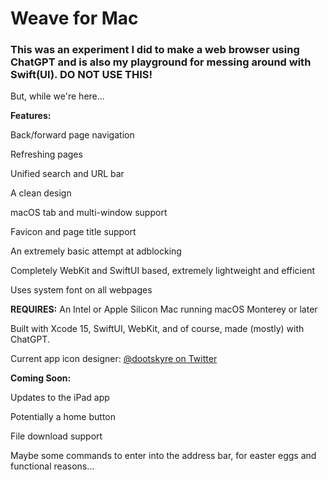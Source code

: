 # Weave for Mac
### This was an experiment I did to make a web browser using ChatGPT and is also my playground for messing around with Swift(UI). DO NOT USE THIS!

But, while we're here...

**Features:**

Back/forward page navigation

Refreshing pages

Unified search and URL bar

A clean design

macOS tab and multi-window support

Favicon and page title support

An extremely basic attempt at adblocking

Completely WebKit and SwiftUI based, extremely lightweight and efficient

Uses system font on all webpages

**REQUIRES:** An Intel or Apple Silicon Mac running macOS Monterey or later

Built with Xcode 15, SwiftUI, WebKit, and of course, made (mostly) with ChatGPT.

Current app icon designer: [@dootskyre on Twitter](https://twitter.com/dootskyre)

**Coming Soon:**

Updates to the iPad app

Potentially a home button

File download support

Maybe some commands to enter into the address bar, for easter eggs and functional reasons...
